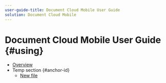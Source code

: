 ```yaml
---
user-guide-title: Document Cloud Mobile User Guide
solution: Document Cloud Mobile
---
```


# Document Cloud Mobile User Guide {#using}

+ [Overview](overview.md)
+ Temp section {#anchor-id}
  + [New file](newfile.md)
